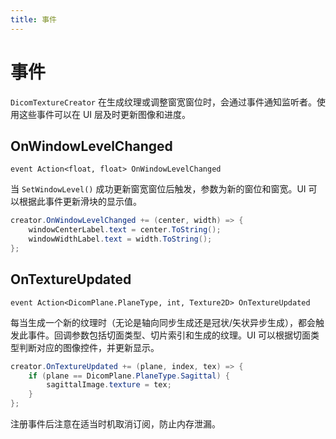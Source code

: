 ```yaml
---
title: 事件
---
```


# 事件

`DicomTextureCreator` 在生成纹理或调整窗宽窗位时，会通过事件通知监听者。使用这些事件可以在 UI 层及时更新图像和进度。

## OnWindowLevelChanged

`event Action<float, float> OnWindowLevelChanged`

当 `SetWindowLevel()` 成功更新窗宽窗位后触发，参数为新的窗位和窗宽。UI 可以根据此事件更新滑块的显示值。

```csharp
creator.OnWindowLevelChanged += (center, width) => {
    windowCenterLabel.text = center.ToString();
    windowWidthLabel.text = width.ToString();
};
```

## OnTextureUpdated

`event Action<DicomPlane.PlaneType, int, Texture2D> OnTextureUpdated`

每当生成一个新的纹理时（无论是轴向同步生成还是冠状/矢状异步生成），都会触发此事件。回调参数包括切面类型、切片索引和生成的纹理。UI 可以根据切面类型判断对应的图像控件，并更新显示。

```csharp
creator.OnTextureUpdated += (plane, index, tex) => {
    if (plane == DicomPlane.PlaneType.Sagittal) {
        sagittalImage.texture = tex;
    }
};
```

注册事件后注意在适当时机取消订阅，防止内存泄漏。